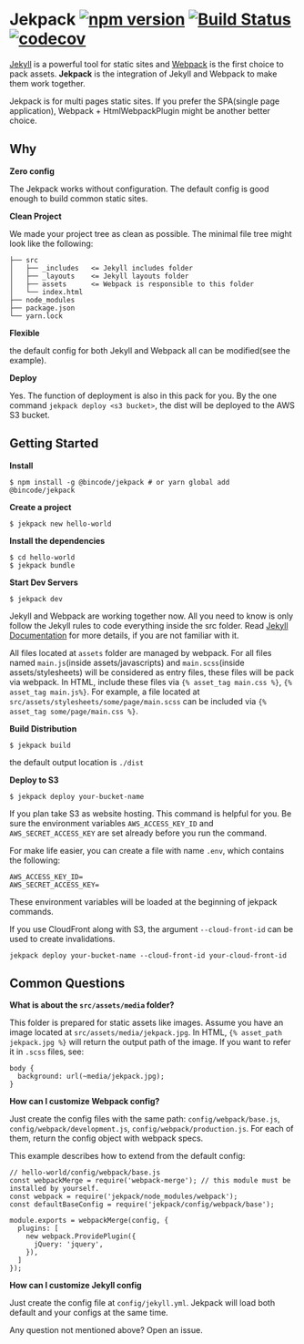 # Jekpack [![npm version](https://badge.fury.io/js/%40bincode%2Fjekpack.svg)](https://badge.fury.io/js/%40bincode%2Fjekpack) [![Build Status](https://travis-ci.org/yfxie/jekpack.svg?branch=master)](https://travis-ci.org/yfxie/jekpack) [![codecov](https://codecov.io/gh/yfxie/jekpack/branch/master/graph/badge.svg)](https://codecov.io/gh/yfxie/jekpack)

[Jekyll](https://jekyllrb.com/) is a powerful tool for static sites and 
[Webpack](https://webpack.js.org/) is the first choice to pack assets. 
**Jekpack** is the integration of Jekyll and Webpack to make them work together.

Jekpack is for multi pages static sites. 
If you prefer the SPA(single page application), 
Webpack + HtmlWebpackPlugin might be another better choice.

Why
---

**Zero config**

The Jekpack works without configuration. 
The default config is good enough to build common static sites.
  
**Clean Project**

We made your project tree as clean as possible. 
The minimal file tree might look like the following:

```
├── src             
│   ├── _includes   <= Jekyll includes folder
│   ├── _layouts    <= Jekyll layouts folder
│   ├── assets      <= Webpack is responsible to this folder
│   └── index.html
├── node_modules
├── package.json
└── yarn.lock
```

**Flexible**

the default config for both Jekyll and Webpack all can be modified(see the example).

**Deploy**

Yes. The function of deployment is also in this pack for you.
By the one command `jekpack deploy <s3 bucket>`, the dist will be deployed to the AWS S3 bucket.

Getting Started
---

**Install**

```
$ npm install -g @bincode/jekpack # or yarn global add @bincode/jekpack
```

**Create a project**

```
$ jekpack new hello-world
```

**Install the dependencies**

```
$ cd hello-world
$ jekpack bundle
``` 

**Start Dev Servers**

```
$ jekpack dev
```

Jekyll and Webpack are working together now.
All you need to know is only follow the Jekyll rules to code everything inside the src folder.
Read [Jekyll Documentation](https://jekyllrb.com/docs/pages/) for more details, if you are not familiar with it.

All files located at `assets` folder are managed by webpack.
For all files named `main.js`(inside assets/javascripts) and 
`main.scss`(inside assets/stylesheets) will be considered as entry files,
these files will be pack via webpack. 
In HTML, include these files via `{% asset_tag main.css %}`, `{% asset_tag main.js%}`.
For example, a file located at `src/assets/stylesheets/some/page/main.scss` can be included via `{% asset_tag some/page/main.css %}`. 


**Build Distribution**

```
$ jekpack build
```

the default output location is `./dist`

**Deploy to S3**

```
$ jekpack deploy your-bucket-name
```

If you plan take S3 as website hosting. This command is helpful for you.
Be sure the environment variables
`AWS_ACCESS_KEY_ID` and `AWS_SECRET_ACCESS_KEY` are set already before you run the command.

For make life easier, you can create a file with name `.env`, which contains the following:
```
AWS_ACCESS_KEY_ID=
AWS_SECRET_ACCESS_KEY=
```
These environment variables will be loaded at the beginning of jekpack commands.

If you use CloudFront along with S3,
the argument `--cloud-front-id` can be used to create invalidations. 
```
jekpack deploy your-bucket-name --cloud-front-id your-cloud-front-id
```

Common Questions
---

**What is about the `src/assets/media` folder?**

This folder is prepared for static assets like images.
Assume you have an image located at `src/assets/media/jekpack.jpg`.
In HTML, `{% asset_path jekpack.jpg %}` will return the output path of the image.
If you want to refer it in `.scss` files, see:
```
body {
  background: url(~media/jekpack.jpg);
}
```

**How can I customize Webpack config?**

Just create the config files with the same path:
`config/webpack/base.js`,
`config/webpack/development.js`,
`config/webpack/production.js`.
For each of them, return the config object with webpack specs.

This example describes how to extend from the default config:
```
// hello-world/config/webpack/base.js
const webpackMerge = require('webpack-merge'); // this module must be installed by yourself.
const webpack = require('jekpack/node_modules/webpack');
const defaultBaseConfig = require('jekpack/config/webpack/base');
 
module.exports = webpackMerge(config, {
  plugins: [
    new webpack.ProvidePlugin({
      jQuery: 'jquery',
    }),
  ]
});
```

**How can I customize Jekyll config**

Just create the config file at `config/jekyll.yml`.
Jekpack will load both default and your configs at the same time.

Any question not mentioned above? Open an issue.